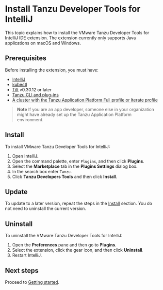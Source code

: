 # Install Tanzu Developer Tools for IntelliJ

This topic explains how to install the VMware Tanzu Developer Tools for IntelliJ IDE extension.
The extension currently only supports Java applications on macOS and Windows.

## <a id="prereqs"></a> Prerequisites

Before installing the extension, you must have:

- [IntelliJ](https://www.jetbrains.com/idea/download/#section=mac)
- [kubectl](https://kubernetes.io/docs/tasks/tools/#kubectl)
- [Tilt](https://docs.tilt.dev/install.html) v0.30.12 or later
- [Tanzu CLI and plug-ins](../install-tanzu-cli.hbs.md#cli-and-plugin)
- [A cluster with the Tanzu Application Platform Full profile or Iterate profile](../install-online/profile.hbs.md)

> **Note** If you are an app developer, someone else in your organization might have already set up
> the Tanzu Application Platform environment.

## <a id="install"></a> Install

To install VMware Tanzu Developer Tools for IntelliJ:

1. Open IntelliJ.
2. Open the command palette, enter `Plugins`, and then click **Plugins**.
3. Select the **Marketplace** tab in the **Plugins Settings** dialog box.
4. In the search box enter `Tanzu`.
5. Click **Tanzu Developers Tools** and then click **Install**.

## <a id="update"></a> Update

To update to a later version, repeat the steps in the [Install](#install) section.
You do not need to uninstall the current version.

## <a id="uninstall"></a> Uninstall

To uninstall the VMware Tanzu Developer Tools for IntelliJ:

1. Open the **Preferences** pane and then go to **Plugins**.
1. Select the extension, click the gear icon, and then click **Uninstall**.
1. Restart IntelliJ.

## <a id="next-steps"></a> Next steps

Proceed to [Getting started](getting-started.hbs.md).
